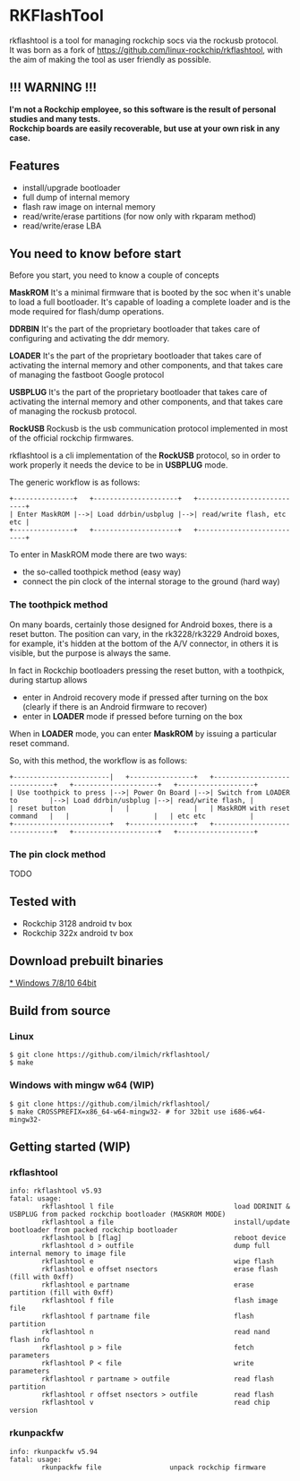 # RKFlashTool
rkflashtool is a tool for managing rockchip socs via the rockusb protocol.  
It was born as a fork of https://github.com/linux-rockchip/rkflashtool, with the aim of making the tool as user friendly as possible.

## !!! WARNING !!!
**I'm not a Rockchip employee, so this software is the result of personal studies and many tests.  
Rockchip boards are easily recoverable, but use at your own risk in any case.**

## Features
* install/upgrade bootloader
* full dump of internal memory
* flash raw image on internal memory
* read/write/erase partitions (for now only with rkparam method)
* read/write/erase LBA

## You need to know before start
Before you start, you need to know a couple of concepts

**MaskROM** It's a minimal firmware that is booted by the soc when it's unable to load a full bootloader. It's capable of loading a complete loader and is the mode required for flash/dump operations.

**DDRBIN** It's the part of the proprietary bootloader that takes care of configuring and activating the ddr memory.

**LOADER** It's the part of the proprietary bootloader that takes care of activating the internal memory and other components, and that takes care of managing the fastboot Google protocol

**USBPLUG** It's the part of the proprietary bootloader that takes care of activating the internal memory and other components, and that takes care of managing the rockusb protocol.

**RockUSB** Rockusb is the usb communication protocol implemented in most of the official rockchip firmwares.

rkflashtool is a cli implementation of the **RockUSB** protocol, so in order to work properly it needs the device to be in **USBPLUG** mode.

The generic workflow is as follows:
```
+---------------+   +---------------------+   +---------------------------+
| Enter MaskROM |-->| Load ddrbin/usbplug |-->| read/write flash, etc etc |
+---------------+   +---------------------+   +---------------------------+
```
To enter in MaskROM mode there are two ways:

* the so-called toothpick method (easy way)
* connect the pin clock of the internal storage to the ground (hard way)

### The toothpick method
On many boards, certainly those designed for Android boxes, there is a reset button. The position can vary, in the rk3228/rk3229 Android boxes, for example, it's hidden at the bottom of the A/V connector, in others it is visible, but the purpose is always the same.

In fact in Rockchip bootloaders pressing the reset button, with a toothpick, during startup allows
* enter in Android recovery mode if pressed after turning on the box (clearly if there is an Android firmware to recover)
* enter in **LOADER** mode if pressed before turning on the box

When in **LOADER** mode, you can enter **MaskROM** by issuing a particular reset command.

So, with this method, the workflow is as follows:
```
+------------------------|   +----------------+   +------------------------------+   +---------------------+   +-------------------+
| Use toothpick to press |-->| Power On Board |-->| Switch from LOADER to        |-->| Load ddrbin/usbplug |-->| read/write flash, |
| reset button           |   |                |   | MaskROM with reset command   |   |                     |   | etc etc           |
+------------------------+   +----------------+   +------------------------------+   +---------------------+   +-------------------+
```

### The pin clock method
TODO
## Tested with
* Rockchip 3128 android tv box
* Rockchip 322x android tv box

## Download prebuilt binaries
[* Windows 7/8/10 64bit](https://github.com/ilmich/rkflashtool/releases)

## Build from source
### Linux
```
$ git clone https://github.com/ilmich/rkflashtool/
$ make
```
### Windows with mingw w64 (WIP)
```
$ git clone https://github.com/ilmich/rkflashtool/
$ make CROSSPREFIX=x86_64-w64-mingw32- # for 32bit use i686-w64-mingw32-
```

## Getting started (WIP)
### rkflashtool
```
info: rkflashtool v5.93
fatal: usage:
        rkflashtool l file                              load DDRINIT & USBPLUG from packed rockchip bootloader (MASKROM MODE)
        rkflashtool a file                              install/update bootloader from packed rockchip bootloader
        rkflashtool b [flag]                            reboot device
        rkflashtool d > outfile                         dump full internal memory to image file
        rkflashtool e                                   wipe flash
        rkflashtool e offset nsectors                   erase flash (fill with 0xff)
        rkflashtool e partname                          erase partition (fill with 0xff)
        rkflashtool f file                              flash image file
        rkflashtool f partname file                     flash partition
        rkflashtool n                                   read nand flash info
        rkflashtool p > file                            fetch parameters
        rkflashtool P < file                            write parameters
        rkflashtool r partname > outfile                read flash partition
        rkflashtool r offset nsectors > outfile         read flash
        rkflashtool v                                   read chip version
```
### rkunpackfw
```
info: rkunpackfw v5.94
fatal: usage:
        rkunpackfw file                 unpack rockchip firmware
```
